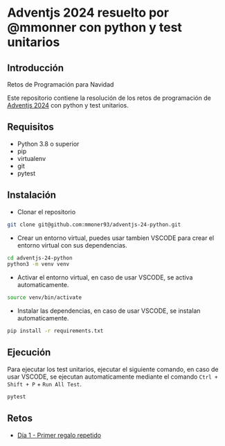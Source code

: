 # Adventjs 2024 resuelto por @mmonner con python y test unitarios

## Introducción

Retos de Programación para Navidad

Este repositorio contiene la resolución de los retos de programación de [Adventjs 2024](https://adventjs.com/2024) con python y test unitarios.

## Requisitos

- Python 3.8 o superior
- pip
- virtualenv
- git
- pytest

## Instalación

- Clonar el repositorio

```bash
git clone git@github.com:mmoner93/adventjs-24-python.git
```

- Crear un entorno virtual, puedes usar tambien VSCODE para crear el entorno virtual con sus dependencias.

```bash
cd adventjs-24-python
python3 -m venv venv
```

- Activar el entorno virtual, en caso de usar VSCODE, se activa automaticamente.

```bash
source venv/bin/activate
```

- Instalar las dependencias, en caso de usar VSCODE, se instalan automaticamente.

```bash
pip install -r requirements.txt
```

## Ejecución

Para ejecutar los test unitarios, ejecutar el siguiente comando, en caso de usar VSCODE, se ejecutan automaticamente mediante el comando `Ctrl + Shift + P` + `Run All Test`.

```bash
pytest
```

## Retos

- [Día 1 - Primer regalo repetido](https://adventjs.dev/es/challenges/2024/1)
